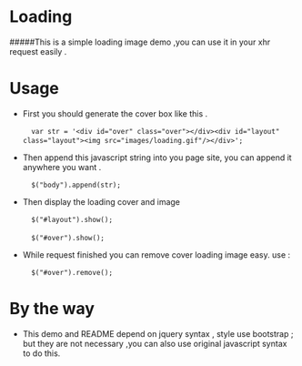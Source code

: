 # Loading

#####This is a simple loading image demo ,you can use it in your xhr request easily .

# Usage

* First you should generate the cover box like this .

        var str = '<div id="over" class="over"></div><div id="layout" class="layout"><img src="images/loading.gif"/></div>';

* Then append this javascript string into you page site, you can append it anywhere you want .

        $("body").append(str);

* Then display the loading cover and image

        $("#layout").show();

        $("#over").show();

* While request finished you can remove cover loading image easy. use :

        $("#over").remove();

# By the way

  * This demo and README depend on jquery syntax , style use bootstrap ; but they are not necessary ,you
  can also use original javascript syntax to do this.